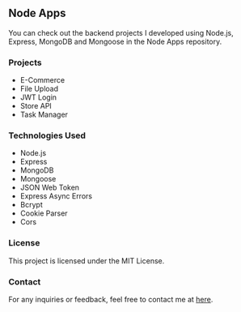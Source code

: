 ## Node Apps

You can check out the backend projects I developed using Node.js, Express, MongoDB and Mongoose in the Node Apps repository.

### Projects

- E-Commerce
- File Upload
- JWT Login
- Store API
- Task Manager

### Technologies Used

- Node.js
- Express
- MongoDB
- Mongoose
- JSON Web Token
- Express Async Errors
- Bcrypt
- Cookie Parser
- Cors

### License

This project is licensed under the MIT License.

### Contact

For any inquiries or feedback, feel free to contact me at [here](mailto:contact@burakbilgili.co.uk).
